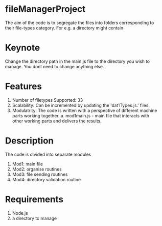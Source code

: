# fileManagerProject
The aim  of the code is to segregate the files into folders corresponding to their file-types category. For e.g. a directory might contain 

# Keynote
Change the directory path in the main.js file to the directory you wish to manage. You dont need to change anything else.

# Features
1. Number of filetypes Supported: 33
2. Scalability: Can be incremented by updating the 'dat1Types.js.' files.
3. Modulatrity: The code is written with a perspective of different machine parts working together. 
    a. mod1main.js - main file that interacts with other working parts and delivers the results.




# Description
The code is divided into separate modules 
1. Mod1: main file
2. Mod2: organise routines
3. Mod3: file sending routines
4. Mod4: directory validation routine

# Requirements 
1. Node.js 
2. a directory to manage



